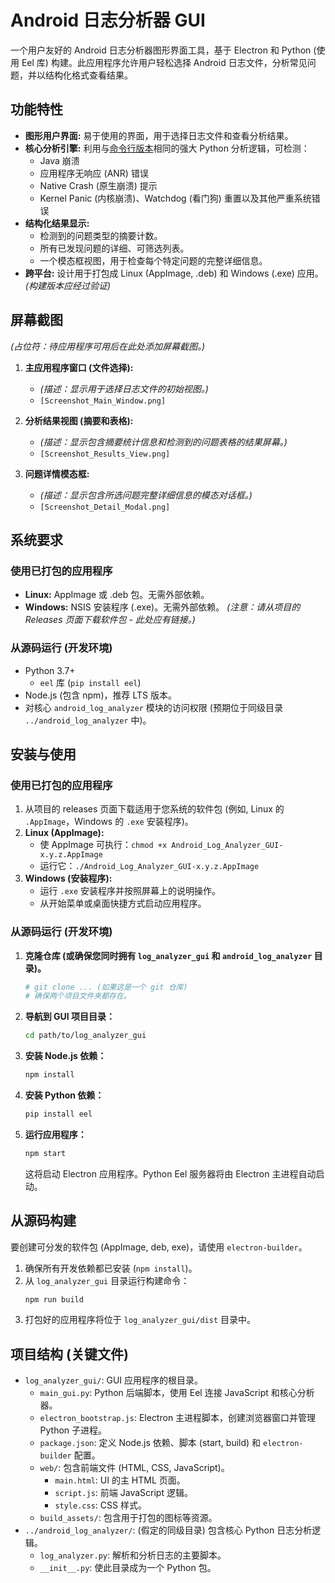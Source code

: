 # Android 日志分析器 GUI

一个用户友好的 Android 日志分析器图形界面工具，基于 Electron 和 Python (使用 Eel 库) 构建。此应用程序允许用户轻松选择 Android 日志文件，分析常见问题，并以结构化格式查看结果。

## 功能特性

*   **图形用户界面:** 易于使用的界面，用于选择日志文件和查看分析结果。
*   **核心分析引擎:** 利用与[命令行版本](../android_log_analyzer/README.md)相同的强大 Python 分析逻辑，可检测：
    *   Java 崩溃
    *   应用程序无响应 (ANR) 错误
    *   Native Crash (原生崩溃) 提示
    *   Kernel Panic (内核崩溃)、Watchdog (看门狗) 重置以及其他严重系统错误
*   **结构化结果显示:**
    *   检测到的问题类型的摘要计数。
    *   所有已发现问题的详细、可筛选列表。
    *   一个模态框视图，用于检查每个特定问题的完整详细信息。
*   **跨平台:** 设计用于打包成 Linux (AppImage, .deb) 和 Windows (.exe) 应用。*(构建版本应经过验证)*

## 屏幕截图

*(占位符：待应用程序可用后在此处添加屏幕截图。)*

1.  **主应用程序窗口 (文件选择):**
    *   *(描述：显示用于选择日志文件的初始视图。)*
    *   `[Screenshot_Main_Window.png]`

2.  **分析结果视图 (摘要和表格):**
    *   *(描述：显示包含摘要统计信息和检测到的问题表格的结果屏幕。)*
    *   `[Screenshot_Results_View.png]`

3.  **问题详情模态框:**
    *   *(描述：显示包含所选问题完整详细信息的模态对话框。)*
    *   `[Screenshot_Detail_Modal.png]`

## 系统要求

### 使用已打包的应用程序
*   **Linux:** AppImage 或 .deb 包。无需外部依赖。
*   **Windows:** NSIS 安装程序 (.exe)。无需外部依赖。
    *(注意：请从项目的 Releases 页面下载软件包 - 此处应有链接。)*

### 从源码运行 (开发环境)
*   Python 3.7+
    *   `eel` 库 (`pip install eel`)
*   Node.js (包含 npm)，推荐 LTS 版本。
*   对核心 `android_log_analyzer` 模块的访问权限 (预期位于同级目录 `../android_log_analyzer` 中)。

## 安装与使用

### 使用已打包的应用程序
1.  从项目的 releases 页面下载适用于您系统的软件包 (例如, Linux 的 `.AppImage`，Windows 的 `.exe` 安装程序)。
2.  **Linux (AppImage):**
    *   使 AppImage 可执行：`chmod +x Android_Log_Analyzer_GUI-x.y.z.AppImage`
    *   运行它：`./Android_Log_Analyzer_GUI-x.y.z.AppImage`
3.  **Windows (安装程序):**
    *   运行 `.exe` 安装程序并按照屏幕上的说明操作。
    *   从开始菜单或桌面快捷方式启动应用程序。

### 从源码运行 (开发环境)
1.  **克隆仓库 (或确保您同时拥有 `log_analyzer_gui` 和 `android_log_analyzer` 目录)。**
    ```bash
    # git clone ... (如果这是一个 git 仓库)
    # 确保两个项目文件夹都存在。
    ```
2.  **导航到 GUI 项目目录：**
    ```bash
    cd path/to/log_analyzer_gui
    ```
3.  **安装 Node.js 依赖：**
    ```bash
    npm install
    ```
4.  **安装 Python 依赖：**
    ```bash
    pip install eel
    ```
5.  **运行应用程序：**
    ```bash
    npm start
    ```
    这将启动 Electron 应用程序。Python Eel 服务器将由 Electron 主进程自动启动。

## 从源码构建

要创建可分发的软件包 (AppImage, deb, exe)，请使用 `electron-builder`。

1.  确保所有开发依赖都已安装 (`npm install`)。
2.  从 `log_analyzer_gui` 目录运行构建命令：
    ```bash
    npm run build
    ```
3.  打包好的应用程序将位于 `log_analyzer_gui/dist` 目录中。

## 项目结构 (关键文件)

*   `log_analyzer_gui/`: GUI 应用程序的根目录。
    *   `main_gui.py`: Python 后端脚本，使用 Eel 连接 JavaScript 和核心分析器。
    *   `electron_bootstrap.js`: Electron 主进程脚本，创建浏览器窗口并管理 Python 子进程。
    *   `package.json`: 定义 Node.js 依赖、脚本 (start, build) 和 `electron-builder` 配置。
    *   `web/`: 包含前端文件 (HTML, CSS, JavaScript)。
        *   `main.html`: UI 的主 HTML 页面。
        *   `script.js`: 前端 JavaScript 逻辑。
        *   `style.css`: CSS 样式。
    *   `build_assets/`: 包含用于打包的图标等资源。
*   `../android_log_analyzer/`: (假定的同级目录) 包含核心 Python 日志分析逻辑。
    *   `log_analyzer.py`: 解析和分析日志的主要脚本。
    *   `__init__.py`: 使此目录成为一个 Python 包。
```
